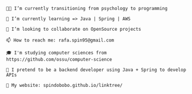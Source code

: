 
    🧑‍💼 I’m currently transitioning from psychology to programming

    🌱 I’m currently learning => Java | Spring | AWS

    👯 I’m looking to collaborate on OpenSource projects

    📫 How to reach me: rafa.spin95@gmail.com

    🎓 I'm studying computer sciences from https://github.com/ossu/computer-science

    🎯 I pretend to be a backend developer using Java + Spring to develop APIs

    🌱 My website: spindobobo.github.io/linktree/

